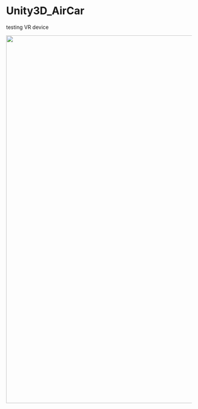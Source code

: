 # Unity3D_AirCar
testing VR device

<img src="docs/images/AirCar.gif" align="middle" width="1000"/>
